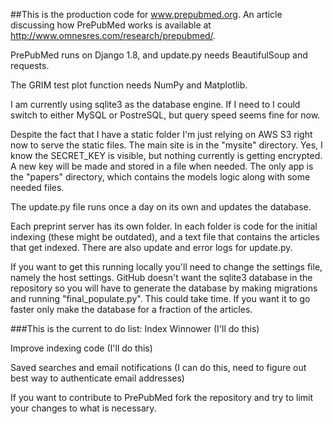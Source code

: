 ##This is the production code for www.prepubmed.org.
An article discussing how PrePubMed works is available at http://www.omnesres.com/research/prepubmed/.

PrePubMed runs on Django 1.8, and update.py needs BeautifulSoup and requests.

The GRIM test plot function needs NumPy and Matplotlib.

I am currently using sqlite3 as the database engine.  If I need to I could switch to either MySQL or PostreSQL, but query speed seems fine for now.

Despite the fact that I have a static folder I'm just relying on AWS S3 right now to serve the static files.  The main site is in the "mysite" directory.  Yes, I know the SECRET_KEY is visible, but nothing currently is getting encrypted.  A new key will be made and stored in a file when needed.  The only app is the "papers" directory, which contains the models logic along with some needed files.

The update.py file runs once a day on its own and updates the database.

Each preprint server has its own folder.  In each folder is code for the initial indexing (these might be outdated), and a text file that contains the articles that get indexed.  There are also update and error logs for update.py.

If you want to get this running locally you'll need to change the settings file, namely the host settings.  GitHub doesn't want the sqlite3 database in the repository so you will have to generate the database by making migrations and running "final_populate.py".  This could take time.  If you want it to go faster only make the database for a fraction of the articles.

###This is the current to do list:
Index Winnower (I'll do this)

Improve indexing code (I'll do this)

Saved searches and email notifications (I can do this, need to figure out best way to authenticate email addresses)


If you want to contribute to PrePubMed fork the repository and try to limit your changes to what is necessary.

